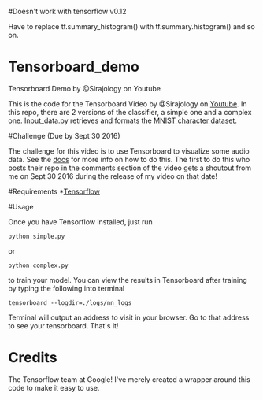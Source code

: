 #Doesn't work with tensorflow v0.12

Have to replace tf.summary_histogram() with tf.summary.histogram() and so on.

# Tensorboard_demo
Tensorboard Demo by @Sirajology on Youtube

This is the code for the Tensorboard Video by @Sirajology on [Youtube](https://youtu.be/3bownM3L5zM). In this repo, there are 2 versions of the classifier, a simple one and a complex one. Input_data.py retrieves and formats the [MNIST character dataset](http://yann.lecun.com/exdb/mnist/).

#Challenge (Due by Sept 30 2016)

The challenge for this video is to use Tensorboard to visualize some audio data. See the [docs](https://www.tensorflow.org/versions/r0.10/api_docs/python/train.html#audio_summary) for more info on how to do this. The first to do this who posts their repo in the comments section of the video gets a shoutout from me on Sept 30 2016 during the release of my video on that date!

#Requirements
*[Tensorflow](https://www.tensorflow.org/versions/r0.10/get_started/os_setup.html)

#Usage

Once you have Tensorflow installed, just run 

```
python simple.py
```
or 
```
python complex.py
```

to train your model. You can view the results in Tensorboard after training by typing the following into terminal

```
tensorboard --logdir=./logs/nn_logs
```
Terminal will output an address to visit in your browser. Go to that address to see your tensorboard. That's it!

# Credits

The Tensorflow team at Google! I've merely created a wrapper around this code to make it easy to use.

